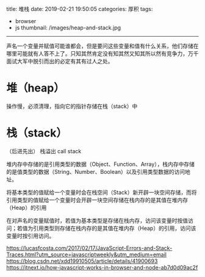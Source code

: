 title: 堆栈
date: 2019-02-21 19:50:05
categories: 厚积
tags:
 - browser
 - js
thumbnail: /images/heap-and-stack.jpg
---
声名一个变量并赋值可能谁都会，但是要问这些变量和值有什么关系，他们存储在哪里可能就有人答不上了。只知其然肯定没有知其然又知其所以然有竞争力，万千面试大军中脱引而出的必定有其有过人之处。
<!--more-->
<!-- 
# 何为堆栈
Javacript 在运行时会分将程序中的数据（变量、函数等）进行存储，内存空间可分为堆（heap）和栈（stack）。其中栈由浏览器分配，其内存大小是固定的，且会自动释放，而堆则是程序运行时动态分配的，不会自动释放?（闭包）。 -->

# 堆（heap）
操作慢，必须清理，指向它的指针存储在栈（stack）中


# 栈（stack）
（后进先出）
栈溢出
call stack

堆内存中存储的是引用类型的数据（Object、Function、Array），栈内存中存储的是值类型的数据（String、Number、Boolean）以及引用类型数据的访问地址。

将基本类型的值赋给一个变量时会在栈空间（Stack）新开辟一块空间存储，而将引用类型的值赋给一个变量时会开辟一块空间存储在栈内存的是其值在堆内存（Heap）的引用

在对声名的变量赋值时，若值为基本类型是存储在栈内存，访问该变量时按值访问；若值为引用类型则存储在栈内存的是其值在堆内存（Heap）的引用，访问该变量时按引用访问。





https://lucasfcosta.com/2017/02/17/JavaScript-Errors-and-Stack-Traces.html?utm_source=javascriptweekly&utm_medium=email
https://blog.csdn.net/xdd19910505/article/details/41900693
https://itnext.io/how-javascript-works-in-browser-and-node-ab7d0d09ac2f